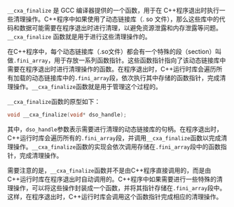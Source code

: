 
`__cxa_finalize` 是 GCC 编译器提供的一个函数，用于在 C++程序退出时执行一些清理操作。C++程序中如果使用了动态链接库（. so 文件），那么这些库中的代码和数据可能需要在程序退出时进行清理，以避免资源泄露和内存泄露等问题。`__cxa_finalize` 函数就是用于进行这些清理操作的。

在C++程序中，每个动态链接库（.so文件）都会有一个特殊的段（section）叫做`.fini_array`，用于存放一系列函数指针。这些函数指针指向了该动态链接库中需要在程序退出时进行清理操作的函数。在程序退出时，C++运行时库会遍历所有加载的动态链接库中的`.fini_array`段，依次执行其中存储的函数指针，完成清理操作。`__cxa_finalize`函数就是用于管理这个过程的。

`__cxa_finalize`函数的原型如下：

```c++
void __cxa_finalize(void* dso_handle);
```

其中，`dso_handle`参数表示需要进行清理的动态链接库的句柄。在程序退出时，C++运行时库会遍历所有的`.fini_array`段，并调用`__cxa_finalize`函数以完成清理操作。`__cxa_finalize`函数的实现会依次调用存储在`.fini_array`段中的函数指针，完成清理操作。

需要注意的是，`__cxa_finalize`函数并不是由C++程序直接调用的，而是由C++运行时库在程序退出时自动调用的。C++程序中如果需要进行一些特殊的清理操作，可以将这些操作封装成一个函数，并将其指针存储在`.fini_array`段中。这样，在程序退出时，C++运行时库会调用这个函数指针完成相应的清理操作。
